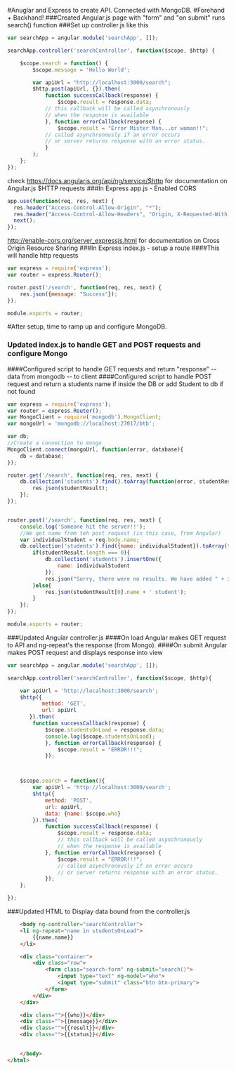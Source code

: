 #Anuglar and Express to create API. Connected with MongoDB.
#Forehand + Backhand!
###Created Angular.js page with "form" and "on submit" runs search() function
###Set up controller.js like this
```js
var searchApp = angular.module('searchApp', []);

searchApp.controller('searchController', function($scope, $http) {

    $scope.search = function() {
        $scope.message = 'Hello World';

        var apiUrl = "http://localhost:3000/search";
        $http.post(apiUrl, {}).then(
            function successCallback(response) {
                $scope.result = response.data;
			// this callback will be called asynchronously
			// when the response is available
            }, function errorCallback(response) {
                $scope.result = "Error Mister Man...or woman!!";
			// called asynchronously if an error occurs
			// or server returns response with an error status.
            }
        );
    };
});
```
check https://docs.angularjs.org/api/ng/service/$http for documentation on Angular.js $HTTP requests
###In Express app.js - Enabled CORS
```js
app.use(function(req, res, next) {
  res.header("Access-Control-Allow-Origin", "*");
  res.header("Access-Control-Allow-Headers", "Origin, X-Requested-With, Content-Type, Accept");
  next();
});
```
http://enable-cors.org/server_expressjs.html for documentation on Cross Origin Resource Sharing
###In Express index.js - setup a route
####This will handle http requests
```js
var express = require('express');
var router = express.Router();

router.post('/search', function(req, res, next) {
	res.json({message: "Success"});
});

module.exports = router;
```

#After setup, time to ramp up and configure MongoDB.
### Updated index.js to handle GET and POST requests and configure Mongo
####Configured script to handle GET requests and return "response" --data from mongodb -- to client 
####Configured script to handle POST request and return a students name if inside the DB or add Student to db if not found
```js
var express = require('express');
var router = express.Router();
var MongoClient = require('mongodb').MongoClient;
var mongoUrl = 'mongodb://localhost:27017/btb';

var db;
//Create a connection to mongo
MongoClient.connect(mongoUrl, function(error, database){
	db = database;
});

router.get('/search', function(req, res, next) {
	db.collection('students').find().toArray(function(error, studentResult){
		res.json(studentResult);
	});
});


router.post('/search', function(req, res, next) {
	console.log('Someone hit the server!!');
	//We get name from teh post request (in this case, from Angular)
	var individualStudent = req.body.name;
	db.collection('students').find({name: individualStudent}).toArray(function(error, studentResult){
		if(studentResult.length === 0){
			db.collection('students').insertOne({
				name: individualStudent
			});
			res.json("Sorry, there were no results. We have added " + individualStudent + " to the databtase");
		}else{
			res.json(studentResult[0].name + ' student');
		}
	});
});

module.exports = router;

```
###Updated Angular controller.js 
####On load Angular makes GET request to API and ng-repeat's the response (from Mongo).
####On submit Angular makes POST request and displays response into view
```js
var searchApp = angular.module('searchApp', []);

searchApp.controller('searchController', function($scope, $http){

    var apiUrl = 'http://localhost:3000/search';        
    $http({
           method: 'GET',
           url: apiUrl
       }).then(
        function successCallback(response) {
            $scope.studentsOnLoad = response.data;
            console.log($scope.studentsOnLoad);
            }, function errorCallback(response) {
                $scope.result = "ERROR!!!";
            });



    $scope.search = function(){
        var apiUrl = 'http://localhost:3000/search';        
        $http({
            method: 'POST',
            url: apiUrl,
            data: {name: $scope.who}
        }).then(
            function successCallback(response) {
                $scope.result = response.data;
                // this callback will be called asynchronously
                // when the response is available
            }, function errorCallback(response) {
                $scope.result = "ERROR!!!";
                // called asynchronously if an error occurs
                // or server returns response with an error status.
            });
    };

});
```
###Updated HTML to Display data bound from the controller.js
```html
	<body ng-controller="searchController">
	<li ng-repeat="name in studentsOnLoad">
		{{name.name}}
	</li>

	<div class="container">
		<div class="row">
			<form class="search-form" ng-submit="search()">
				<input type="text" ng-model="who">
				<input type="submit" class="btn btn-primary">
			</form>
		</div>
	</div>

	<div class="">{{who}}</div>
	<div class="">{{message}}</div>
	<div class="">{{result}}</div>
	<div class="">{{status}}</div>

	
	</body>
</html>
```

